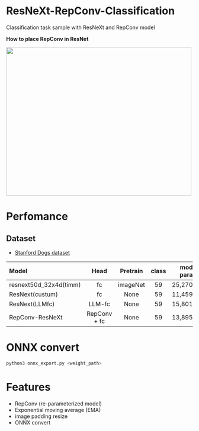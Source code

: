 # ResNeXt-RepConv-Classification
Classification task sample with ResNeXt and RepConv model 


<b>How to place RepConv in ResNet</b>


<img src="https://github.com/madara-tribe/onnxed-RepConv-ResNeXt/assets/48679574/c624c06c-5e2b-42a6-8515-a8f4a4f8eac8" width="500px" height="400px"/>

# Perfomance

## Dataset
- [Stanford Dogs dataset](http://vision.stanford.edu/aditya86/ImageNetDogs/)


| Model | Head | Pretrain | class | model param | accuracy |
| :---         |     :---:      |     :---:      |     :---:      |     :---:      |         ---: |
| resnext50d_32x4d(timm) | fc | imageNet |59|25,270,000|74.09%|
| ResNext(custum) | fc | None|59|11,459,824|77.43%|
| ResNext(LLMfc) | LLM-fc | None|59|15,801,584|77.71%|
| RepConv-ResNeXt | RepConv + fc | None |59|13,895,408|78.55%|


# ONNX convert
```bash
python3 onnx_export.py <weight_path>
```


# Features
- RepConv (re-parameterized model)
- Exponential moving average (EMA)
- image padding resize
- ONNX convert
